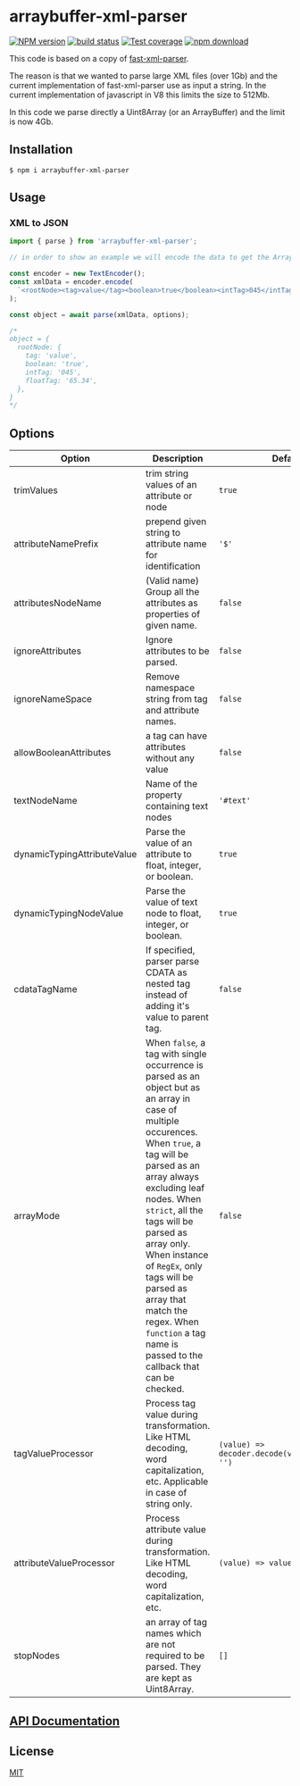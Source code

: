 # arraybuffer-xml-parser

[![NPM version][npm-image]][npm-url]
[![build status][ci-image]][ci-url]
[![Test coverage][codecov-image]][codecov-url]
[![npm download][download-image]][download-url]

This code is based on a copy of [fast-xml-parser](https://www.npmjs.com/package/fast-xml-parser).

The reason is that we wanted to parse large XML files (over 1Gb) and the current implementation of fast-xml-parser use as input a string. In the current implementation of javascript in V8 this limits the size to 512Mb.

In this code we parse directly a Uint8Array (or an ArrayBuffer) and the limit is now 4Gb.

## Installation

`$ npm i arraybuffer-xml-parser`

## Usage

### XML to JSON

```js
import { parse } from 'arraybuffer-xml-parser';

// in order to show an example we will encode the data to get the ArrayBuffer.

const encoder = new TextEncoder();
const xmlData = encoder.encode(
  `<rootNode><tag>value</tag><boolean>true</boolean><intTag>045</intTag><floatTag>65.34</floatTag></rootNode>`,
);

const object = await parse(xmlData, options);

/*
object = {
  rootNode: {
    tag: 'value',
    boolean: 'true',
    intTag: '045',
    floatTag: '65.34',
  },
}
*/
```

## Options

| Option                      | Description                                                                                                                                                                                                                                                                                                                                                                                                        | Default value                                         |
| --------------------------- | ------------------------------------------------------------------------------------------------------------------------------------------------------------------------------------------------------------------------------------------------------------------------------------------------------------------------------------------------------------------------------------------------------------------ | ----------------------------------------------------- |
| trimValues                  | trim string values of an attribute or node                                                                                                                                                                                                                                                                                                                                                                         | `true`                                                |
| attributeNamePrefix         | prepend given string to attribute name for identification                                                                                                                                                                                                                                                                                                                                                          | `'$'`                                                 |
| attributesNodeName          | (Valid name) Group all the attributes as properties of given name.                                                                                                                                                                                                                                                                                                                                                 | `false`                                               |
| ignoreAttributes            | Ignore attributes to be parsed.                                                                                                                                                                                                                                                                                                                                                                                    | `false`                                               |
| ignoreNameSpace             | Remove namespace string from tag and attribute names.                                                                                                                                                                                                                                                                                                                                                              | `false`                                               |
| allowBooleanAttributes      | a tag can have attributes without any value                                                                                                                                                                                                                                                                                                                                                                        | `false`                                               |
| textNodeName                | Name of the property containing text nodes                                                                                                                                                                                                                                                                                                                                                                         | `'#text'`                                             |
| dynamicTypingAttributeValue | Parse the value of an attribute to float, integer, or boolean.                                                                                                                                                                                                                                                                                                                                                     | `true`                                                |
| dynamicTypingNodeValue      | Parse the value of text node to float, integer, or boolean.                                                                                                                                                                                                                                                                                                                                                        | `true`                                                |
| cdataTagName                | If specified, parser parse CDATA as nested tag instead of adding it's value to parent tag.                                                                                                                                                                                                                                                                                                                         | `false`                                               |
| arrayMode                   | When `false`, a tag with single occurrence is parsed as an object but as an array in case of multiple occurences. When `true`, a tag will be parsed as an array always excluding leaf nodes. When `strict`, all the tags will be parsed as array only. When instance of `RegEx`, only tags will be parsed as array that match the regex. When `function` a tag name is passed to the callback that can be checked. | `false`                                               |
| tagValueProcessor           | Process tag value during transformation. Like HTML decoding, word capitalization, etc. Applicable in case of string only.                                                                                                                                                                                                                                                                                          | `(value) => decoder.decode(value).replace(/\r/g, '')` |
| attributeValueProcessor     | Process attribute value during transformation. Like HTML decoding, word capitalization, etc.                                                                                                                                                                                                                                                                                                                       | `(value) => value`                                    |
| stopNodes                   | an array of tag names which are not required to be parsed. They are kept as Uint8Array.                                                                                                                                                                                                                                                                                                                            | `[]`                                                  |

## [API Documentation](https://cheminfo.github.io/arraybuffer-xml-parser/)

## License

[MIT](./LICENSE)

[npm-image]: https://img.shields.io/npm/v/arraybuffer-xml-parser.svg
[npm-url]: https://www.npmjs.com/package/arraybuffer-xml-parser
[ci-image]: https://github.com/cheminfo/arraybuffer-xml-parser/workflows/Node.js%20CI/badge.svg?branch=main
[ci-url]: https://github.com/cheminfo/arraybuffer-xml-parser/actions?query=workflow%3A%22Node.js+CI%22
[codecov-image]: https://img.shields.io/codecov/c/github/cheminfo/arraybuffer-xml-parser.svg
[codecov-url]: https://codecov.io/gh/cheminfo/arraybuffer-xml-parser
[download-image]: https://img.shields.io/npm/dm/arraybuffer-xml-parser.svg
[download-url]: https://www.npmjs.com/package/arraybuffer-xml-parser
